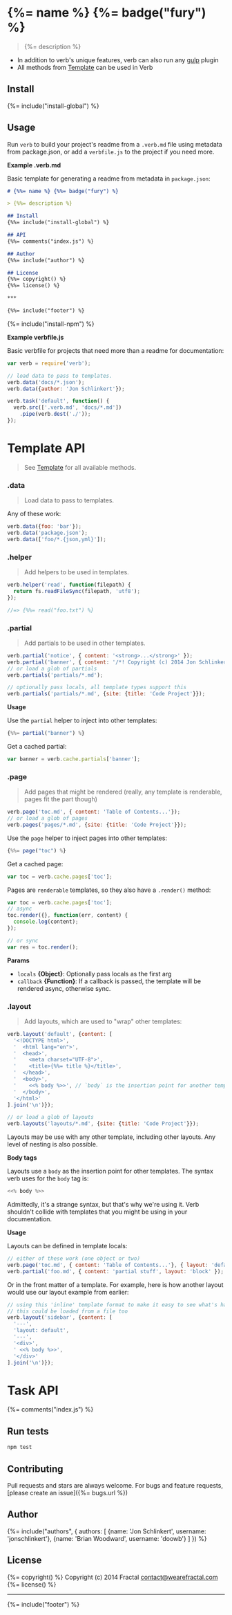 # {%= name %} {%= badge("fury") %}

> {%= description %}


- In addition to verb's unique features, verb can also run any [gulp](https://github.com/gulpjs/gulp) plugin
- All methods from [Template](https://github.com/jonschlinkert/template) can be used in Verb

## Install
{%= include("install-global") %}

## Usage

Run `verb` to build your project's readme from a `.verb.md` file using metadata from package.json, or add a `verbfile.js` to the project if you need more.

**Example .verb.md**

Basic template for generating a readme from metadata in `package.json`:

```markdown
# {%%= name %} {%%= badge("fury") %}

> {%%= description %}

## Install
{%%= include("install-global") %}

## API
{%%= comments("index.js") %}

## Author
{%%= include("author") %}

## License
{%%= copyright() %}
{%%= license() %}

***

{%%= include("footer") %}
```

{%= include("install-npm") %}

**Example verbfile.js**

Basic verbfile for projects that need more than a readme for documentation:

```js
var verb = require('verb');

// load data to pass to templates.
verb.data('docs/*.json');
verb.data({author: 'Jon Schlinkert'});

verb.task('default', function() {
  verb.src(['.verb.md', 'docs/*.md'])
    .pipe(verb.dest('./'));
});
```

# Template API

> See [Template](https://github.com/jonschlinkert/template) for all available methods.

### .data

> Load data to pass to templates.

Any of these work:

```js
verb.data({foo: 'bar'});
verb.data('package.json');
verb.data(['foo/*.{json,yml}']);
```

### .helper

> Add helpers to be used in templates.

```js
verb.helper('read', function(filepath) {
  return fs.readFileSync(filepath, 'utf8');
});

//=> {%%= read("foo.txt") %}
```

### .partial

> Add partials to be used in other templates.

```js
verb.partial('notice', { content: '<strong>...</strong>' });
verb.partial('banner', { content: '/*! Copyright (c) 2014 Jon Schlinkert, Brian Woodward... */' });
// or load a glob of partials
verb.partials('partials/*.md');

// optionally pass locals, all template types support this
verb.partials('partials/*.md', {site: {title: 'Code Project'}});
```

**Usage**

Use the `partial` helper to inject into other templates:

```js
{%%= partial("banner") %}
```

Get a cached partial:

```js
var banner = verb.cache.partials['banner'];
```

### .page

> Add pages that might be rendered (really, any template is renderable, pages fit the part though)

```js
verb.page('toc.md', { content: 'Table of Contents...'});
// or load a glob of pages
verb.pages('pages/*.md', {site: {title: 'Code Project'}});
```

Use the `page` helper to inject pages into other templates:

```js
{%%= page("toc") %}
```

Get a cached page:

```js
var toc = verb.cache.pages['toc'];
```

Pages are `renderable` templates, so they also have a `.render()` method:

```js
var toc = verb.cache.pages['toc'];
// async
toc.render({}, function(err, content) {
  console.log(content);
});

// or sync
var res = toc.render();
```

**Params**

 - `locals` **{Object}**: Optionally pass locals as the first arg
 - `callback` **{Function}**: If a callback is passed, the template will be rendered async, otherwise sync.


### .layout

> Add layouts, which are used to "wrap" other templates:

```js
verb.layout('default', {content: [
  '<!DOCTYPE html>',
  '  <html lang="en">',
  '  <head>',
  '    <meta charset="UTF-8">',
  '    <title>{%%= title %}</title>',
  '  </head>',
  '  <body>',
  '    <<% body %>>', // `body` is the insertion point for another template
  '  </body>',
  '</html>'
].join('\n')});

// or load a glob of layouts
verb.layouts('layouts/*.md', {site: {title: 'Code Project'}});
```

Layouts may be use with any other template, including other layouts. Any level of nesting is also possible.

**Body tags**

Layouts use a `body` as the insertion point for other templates. The syntax verb uses for the `body` tag is:

```js
<<% body %>>
```

Admittedly, it's a strange syntax, but that's why we're using it. Verb shouldn't collide with templates that you might be using in your documentation.


**Usage**

Layouts can be defined in template locals:

```js
// either of these work (one object or two)
verb.page('toc.md', { content: 'Table of Contents...'}, { layout: 'default' });
verb.partial('foo.md', { content: 'partial stuff', layout: 'block' });
```

Or in the front matter of a template. For example, here is how another layout would use our layout example from earlier:

```js
// using this 'inline' template format to make it easy to see what's happening
// this could be loaded from a file too
verb.layout('sidebar', {content: [
  '---',
  'layout: default',
  '---',
  '<div>',
  ' <<% body %>>',
  '</div>'
].join('\n')});
```

# Task API

{%= comments("index.js") %}

## Run tests

```bash
npm test
```

## Contributing
Pull requests and stars are always welcome. For bugs and feature requests, [please create an issue]({%= bugs.url %})

## Author
{%= include("authors", {
  authors: [
    {name: 'Jon Schlinkert', username: 'jonschlinkert'},
    {name: 'Brian Woodward', username: 'doowb'}
  ]
}) %}

## License
{%= copyright() %}
Copyright (c) 2014 Fractal <contact@wearefractal.com>
{%= license() %}

***

{%= include("footer") %}
